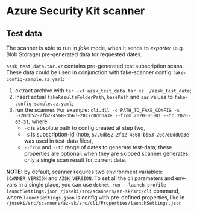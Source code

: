 # Azure Security Kit scanner

## Test data

The scanner is able to run in _fake_ mode, when it sends to _exporter_ (e.g. Blob Storage) pre-generated data for requested dates.

`azsk_test_data.tar.xz` contains pre-generated test subscription scans. These data could be used in conjunction with fake-scanner config `fake-config-sample.az.yaml`:

1. extract archive with `tar -xf azsk_test_data.tar.xz ./azsk_test_data`;
2. insert actual `fakeResultsFolderPath`, `basePath` and `sas` values to `fake-config-sample.az.yaml`;
3. run the scanner. For example: `cli.dll -c PATH_TO_FAKE_CONFIG -s 5720db52-2fb2-4568-bb63-20c7c0dd0a3e --from 2020-03-01 --to 2020-03-31`, where
   - `-c` is absolute path to  config created at step two,
   - `-s` is subscription-id (note, `5720db52-2fb2-4568-bb63-20c7c0dd0a3e` was used in test-data files),
   - `--from` and `--to` range of dates to generate test-data; these properties are optional; when they are skipped scanner generates only a single scan result for current date.

**NOTE:** by default, scanner requires two environment variables: `SCANNER_VERSION` and `AZSK_VERSION`. To set all the cli parameters and env-vars in a single place, you can use `dotnet run --launch-profile launchSettings.json /joseki/src/scanners/az-sk/src/cli` command, where `launchSettings.json` is config with pre-defined properties, like in `/joseki/src/scanners/az-sk/src/cli/Properties/launchSettings.json`
